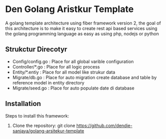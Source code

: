 # Den Golang Aristkur Template 

A golang template architecture using fiber framework version 2, the goal of this architecture is to make it easy to create rest api based services using the golang programming language as easy as using php, nodejs or python

## Strukctur Direcotyr

- Config/config.go     : Place for all global varible configuration 
- Controller/*.go : Place for all logic process
- Entity/*.entiy    : Place for all model like strukur data
- Migrate/db.go   : Place for auto migration create database and table by reference model  in entity directory
- Migrate/seed.go   : Place for auto populate date di database   

## Installation

Steps to install this framework:

1. Clone the repository:
   git clone https://github.com/dendie-sanjaya/golang-arsitekur-template
